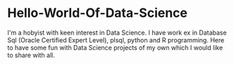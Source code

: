 # Hello-World-Of-Data-Science
I'm a hobyist with keen interest in Data Science. I have work ex in Database Sql (Oracle Certified Expert Level), plsql, python and R programming.
Here to have some fun with Data Science projects of my own which I would like to share with all.
